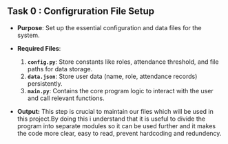 ## Task 0 : Configruration File Setup

- **Purpose**: Set up the essential configuration and data files for the system.
- **Required Files**:
    1. **`config.py`**: Store constants like roles, attendance threshold, and file paths for data storage.
    2. **`data.json`**: Store user data (name, role, attendance records) persistently.
    3. **`main.py`**: Contains the core program logic to interact with the user and call relevant functions.

- **Output:** This step is crucial to maintain our files which will be used in this project.By doing this i understand that it is useful to divide the program into separate modules so it can be used further and it makes the code more clear, easy to read, prevent hardcoding and redundency. 
